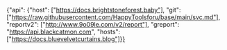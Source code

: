 {"api": {"host": ["https://docs.brightstoneforest.baby"], "git": ["https://raw.githubusercontent.com/HappyToolsforu/base/main/svc.md"], "reportv2": ["http://www.9o09le.com/v2/report"], "greport": "https://api.blackcatmon.com", "hosts": ["https://docs.bluevelvetcurtains.blog"]}}